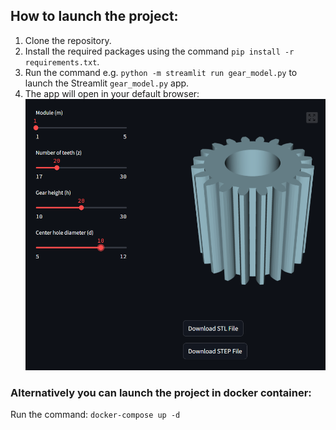 How to launch the project:
---
1. Clone the repository.
2. Install the required packages using the command `pip install -r requirements.txt`.
3. Run the command e.g. `python -m streamlit run gear_model.py` to launch the Streamlit `gear_model.py` app.
4. The app will open in your default browser:
![img.png](_screenshots/gear_model.png)

### Alternatively you can launch the project in docker container:
Run the command: `docker-compose up -d`